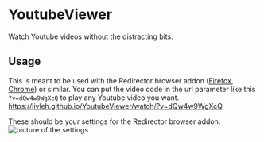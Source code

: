 # YoutubeViewer
Watch Youtube videos without the distracting bits.

## Usage
This is meant to be used with the Redirector browser addon ([Firefox](https://addons.mozilla.org/en-US/firefox/addon/redirector/), [Chrome](https://chromewebstore.google.com/detail/redirector/ocgpenflpmgnfapjedencafcfakcekcd?hl=en&pli=1)) or similar. You can put the video code in the url parameter like this ``?v=dQw4w9WgXcQ`` to play any Youtube video you want. https://livleh.github.io/YoutubeViewer/watch/?v=dQw4w9WgXcQ

These should be your settings for the Redirector browser addon:
![picture of the settings](<Screenshot 2024-09-29 at 16.21.14.png>)

